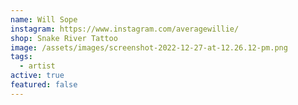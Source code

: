 ```yaml
---
name: Will Sope
instagram: https://www.instagram.com/averagewillie/
shop: Snake River Tattoo
image: /assets/images/screenshot-2022-12-27-at-12.26.12-pm.png
tags:
  - artist
active: true
featured: false
---
```

